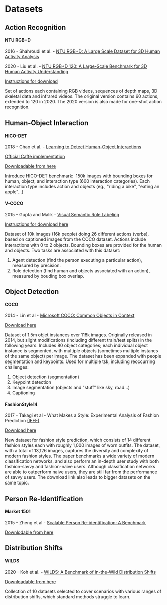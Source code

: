 # Datasets

## Action Recognition

#### NTU RGB+D

2016 - Shahroudi et al. - [NTU RGB+D: A Large Scale Dataset for 3D Human Activity Analysis](https://www.cv-foundation.org/openaccess/content_cvpr_2016/papers/Shahroudy_NTU_RGBD_A_CVPR_2016_paper.pdf)

2020 - Liu et al. - [NTU RGB+D 120: A Large-Scale Benchmark for 3D Human Activity Understanding](https://arxiv.org/abs/1905.04757)

[Instructions for download](https://github.com/shahroudy/NTURGB-D) 

Set of actions each containing RGB videos, sequences of depth maps, 3D skeletal data and infrared videos. The original version contains 60 actions, extended to 120 in 2020.
The 2020 version is also made for one-shot action recognition.

## Human-Object Interaction

#### HICO-DET

2018 - Chao et al. - [Learning to Detect Human-Object Interactions](https://arxiv.org/abs/1702.05448)

[Official Caffe implementation](https://github.com/ywchao/ho-rcnn)

[Downloadable from here](http://websites.umich.edu/~ywchao/hico/)

Introduce HICO-DET benchmark:  150k images with bounding boxes for human, object, and interaction type (600 interaction categories).
Each interaction type includes action and objects (eg., "riding a bike", "eating an apple"...)

#### V-COCO

2015 - Gupta and Malik - [Visual Semantic Role Labeling](https://arxiv.org/abs/1505.04474)

[Instructions for download here](https://github.com/s-gupta/v-coco)

Dataset of 10k images (16k people) doing 26 different actions (verbs), based on captioned images from the COCO dataset.
Actions include interactions with 0 to 2 objects. Bounding boxes are provided for the human and objects.
Two tasks are associated with this dataset:
1. Agent detection (find the person executing a particular action), measured by precision.
2. Role detection (find human and objects associated with an action), measured by bouding box overlap.

## Object Detection

#### COCO

2014 - Lin et al - [Microsoft COCO: Common Objects in Context](https://arxiv.org/abs/1405.0312)

[Download here](https://cocodataset.org/#download)

Dataset of 1.5m objet instances over 118k images. Originally released in 2014, but slight modifications (including different train/test splits) in the following years.
Includes 80 object categories; each individual object instance is segmented, with multiple objects (sometimes multiple instanes of the same object) per image.
The dataset has been expanded with people segmentation and keypoints. 
Used for multiple tsk, including reoccurring challenges:
1. Object detection (segmentation)
2. Keypoint detection
3. Image segmentation (objects and "stuff" like sky, road...)
4. Captioning

#### FashionStyle14

2017 - Takagi et al - What Makes a Style: Experimental Analysis of Fashion Prediction [(IEEE)](https://ieeexplore.ieee.org/document/8265473) 

[Download here](https://esslab.jp/~ess/en/data/fashionstyle14/)

New dataset for fashion style prediction, which consists of 14 different fashion styles each with roughly 1,000 images of worn outfits. 
The dataset, with a total of 13,126 images, captures the diversity and complexity of modern fashion styles. 
The paper benchmarks a wide variety of modern classification networks, and also perform an in-depth user study with both fashion-savvy and fashion-naïve users. 
Although classification networks are able to outperform naive users, they are still far from the performance of savvy users.
The download link also leads to bigger datasets on the same topic. 

## Person Re-Identification

#### Market 1501

2015 - Zheng et al - [Scalable Person Re-identification: A Benchmark](https://www.cv-foundation.org/openaccess/content_iccv_2015/papers/Zheng_Scalable_Person_Re-Identification_ICCV_2015_paper.pdf)

[Downlodable from here](https://zheng-lab.cecs.anu.edu.au/Project/project_reid.html)

## Distribution Shifts

#### WILDS

2020 - Koh et al. - [WILDS: A Benchmark of in-the-Wild Distribution Shifts](https://arxiv.org/abs/2012.07421)

[Downloadable from here](https://wilds.stanford.edu/)

Collection of 10 datasets selected to cover scenarios with various ranges of distribution shifts, which standard methods struggle to learn.
